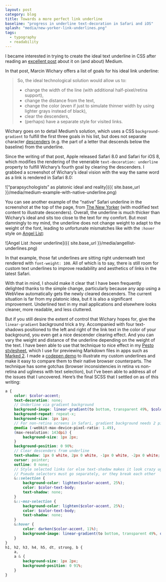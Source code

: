 ```yaml
---
layout: post
category: blog
title: Towards a more perfect link underline
baseline: "progress in underline text-decoration in Safari and iOS"
splash: "media/new-yorker-link-underlines.png"
tags:
  - typography
  - readability
---
```


I became interested in trying to create the ideal text underline in CSS after reading an [excellent post][medium-post-underlines] about it on (and about) Medium.

In that post, Marcin Wichary offers a list of goals for his ideal link underline:

> So, the ideal technological solution would allow us to:
>
> - change the width of the line (with additional half-pixel/retina support),
> - change the distance from the text,
> - change the color (even if just to simulate thinner width by using lighter grays instead of black),
> - clear the descenders,
> - (perhaps) have a separate style for visited links.

Wichary goes on to detail Medium’s solution, which uses a CSS `background-gradient` to fulfill the first three goals in his list, but does not separate character [descenders][] (e.g. the part of a letter that descends below the baseline) from the underline.

Since the writing of that post, Apple released Safari 8.0 and Safari for iOS 8, which modifies the rendering of the venerable `text-decoration: underline` property to fulfill Wichary’s fourth goal by clearing the descenders. I grabbed a screenshot of Wichary’s ideal vision with the way the same word as a link is rendered in Safari 8.0:

![“parapsychologists” as platonic ideal and reality]({{ site.base_url }}/media/medium-example-with-native-underline.png)

You can see another example of the “native” Safari underline in the screenshot at the top of the page, from [The New Yorker][] (with modified text content to illustrate descenders). Overall, the underline is much thicker than Wichary’s ideal and sits too close to the text for my comfort. But most damningly to my mind, the underline does not change weight to adapt to the weight of the font, leading to unfortunate mismatches like with the `:hover` style on [Angel List][]:

![Angel List :hover underline]({{ site.base_url }}/media/angellist-underlines.png)

In that example, those fat underlines are sitting right underneath text rendered with `font-weight: 100`. All of which is to say, there is still room for custom text underlines to improve readability and aesthetics of links in the latest Safari.

With that in mind, I should make it clear that I have been frequently delighted thanks to the simple change, particularly because any app using a WebView automatically gets the newly cleared descenders. The current situation is far from my platonic idea, but it is also a significant improvement. Underlined text in my mail applications and elsewhere looks cleaner, more readable, and less cluttered.

But if you still desire the extent of control that Wichary hopes for, give the `linear-gradient` background trick a try. Accompanied with four text-shadows positioned to the left and right of the link text in the color of your background, you even get a nice descender clearing effect. And you can vary the weight and distance of the underline depending on the weight of the text. I have been able to use that technique to nice effect in my [Pesto stylesheet][], which I use for previewing Markdown files in apps such as [Marked 2][]. I made a [codepen demo][] to illustrate my custom underlines and make it easy to compare them to their native browser counterparts. The technique has some gotchas (browser inconsistencies in retina vs non-retina and ugliness with text selection), but I’ve been able to address all of the issues that I uncovered. Here’s the final SCSS that I settled on as of this writing:

```scss
a {
	color: $color-accent;
	text-decoration: none;
	// Underline via gradient background
	background-image: linear-gradient(to bottom, transparent 49%, $color-accent 50%);
	background-repeat: repeat-x;
	background-size: 1px 1px;
	// For non-retina screens in Safari, gradient background needs 2 pixels of height to show any underline
	@media (-webkit-max-device-pixel-ratio: 1.49),
	(max-resolution: 143dpi) {
		background-size: 1px 2px;
	}
	background-position: 0 90%;
	// Clear descenders from underline
	text-shadow: 1px 0 white, 2px 0 white, -1px 0 white, -2px 0 white;
	cursor: pointer;
	outline: 0 none;
	// Style selected links (or else text-shadow makes it look crazy ugly)
    // Pseudo selectors must go separately, or they break each other
	&::selection {
		background-color: lighten($color-accent, 25%);
		color: $color-text-body;
		text-shadow: none;
	}
	&::-moz-selection {
		background-color: lighten($color-accent, 25%);
		color: $color-text-body;
		text-shadow: none;
	}
	&:hover {
		color: darken($color-accent, 11%);
		background-image: linear-gradient(to bottom, transparent 49%, darken($color-accent, 6%) 50%);
	}
}
h1, h2, h3, h4, h5, dt, strong, b {
	a,
    a & {
		background-size: 1px 2px;
		background-position: 0 91%;
	}
}
```

[medium-post-underlines]: https://medium.com/designing-medium/crafting-link-underlines-on-medium-7c03a9274f9
[descenders]: https://en.wikipedia.org/wiki/Descender
[The New Yorker]: http://www.newyorker.com
[Angel List]: https://angel.co/jobs
[Pesto stylesheet]: https://github.com/acusti/Custom-Marked-Styles
[Marked 2]: http://marked2app.com
[codepen demo]: http://codepen.io/acusti/pen/gbabKQ
